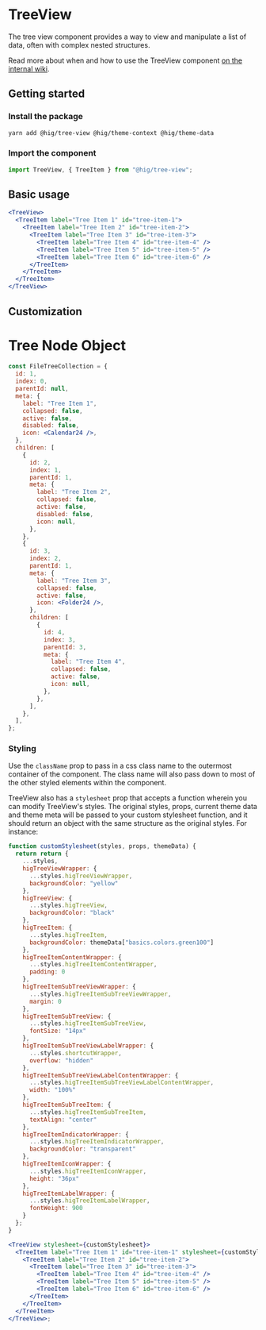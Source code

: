 # TreeView

The tree view component provides a way to view and manipulate a list of data, often with complex nested structures.

Read more about when and how to use the TreeView component [on the internal wiki](https://hig.autodesk.com/web/components/TreeView).

## Getting started

### Install the package

```bash
yarn add @hig/tree-view @hig/theme-context @hig/theme-data
```

### Import the component

```js
import TreeView, { TreeItem } from "@hig/tree-view";
```

## Basic usage

```jsx
<TreeView>
  <TreeItem label="Tree Item 1" id="tree-item-1">
    <TreeItem label="Tree Item 2" id="tree-item-2">
      <TreeItem label="Tree Item 3" id="tree-item-3">
        <TreeItem label="Tree Item 4" id="tree-item-4" />
        <TreeItem label="Tree Item 5" id="tree-item-5" />
        <TreeItem label="Tree Item 6" id="tree-item-6" />
      </TreeItem>
    </TreeItem>
  </TreeItem>
</TreeView>
```

## Customization

# Tree Node Object

```jsx
const FileTreeCollection = {
  id: 1,
  index: 0,
  parentId: null,
  meta: {
    label: "Tree Item 1",
    collapsed: false,
    active: false,
    disabled: false,
    icon: <Calendar24 />,
  },
  children: [
    {
      id: 2,
      index: 1,
      parentId: 1,
      meta: {
        label: "Tree Item 2",
        collapsed: false,
        active: false,
        disabled: false,
        icon: null,
      },
    },
    {
      id: 3,
      index: 2,
      parentId: 1,
      meta: {
        label: "Tree Item 3",
        collapsed: false,
        active: false,
        icon: <Folder24 />,
      },
      children: [
        {
          id: 4,
          index: 3,
          parentId: 3,
          meta: {
            label: "Tree Item 4",
            collapsed: false,
            active: false,
            icon: null,
          },
        },
      ],
    },
  ],
};
```

### Styling

Use the `className` prop to pass in a css class name to the outermost container of the component. The class name will also pass down to most of the other styled elements within the component.

TreeView also has a `stylesheet` prop that accepts a function wherein you can modify TreeView's styles. The original styles, props, current theme data and theme meta will be passed to your custom stylesheet function, and it should return an object with the same structure as the original styles. For instance:

```jsx
function customStylesheet(styles, props, themeData) {
  return return {
    ...styles,
    higTreeViewWrapper: {
      ...styles.higTreeViewWrapper,
      backgroundColor: "yellow"
    },
    higTreeView: {
      ...styles.higTreeView,
      backgroundColor: "black"
    },
    higTreeItem: {
      ...styles.higTreeItem,
      backgroundColor: themeData["basics.colors.green100"]
    },
    higTreeItemContentWrapper: {
      ...styles.higTreeItemContentWrapper,
      padding: 0
    },
    higTreeItemSubTreeViewWrapper: {
      ...styles.higTreeItemSubTreeViewWrapper,
      margin: 0
    },
    higTreeItemSubTreeView: {
      ...styles.higTreeItemSubTreeView,
      fontSize: "14px"
    },
    higTreeItemSubTreeViewLabelWrapper: {
      ...styles.shortcutWrapper,
      overflow: "hidden"
    },
    higTreeItemSubTreeViewLabelContentWrapper: {
      ...styles.higTreeItemSubTreeViewLabelContentWrapper,
      width: "100%"
    },
    higTreeItemSubTreeItem: {
      ...styles.higTreeItemSubTreeItem,
      textAlign: "center"
    },
    higTreeItemIndicatorWrapper: {
      ...styles.higTreeItemIndicatorWrapper,
      backgroundColor: "transparent"
    },
    higTreeItemIconWrapper: {
      ...styles.higTreeItemIconWrapper,
      height: "36px"
    },
    higTreeItemLabelWrapper: {
      ...styles.higTreeItemLabelWrapper,
      fontWeight: 900
    }
  };
}

<TreeView stylesheet={customStylesheet}>
  <TreeItem label="Tree Item 1" id="tree-item-1" stylesheet={customStylesheet}>
    <TreeItem label="Tree Item 2" id="tree-item-2">
      <TreeItem label="Tree Item 3" id="tree-item-3">
        <TreeItem label="Tree Item 4" id="tree-item-4" />
        <TreeItem label="Tree Item 5" id="tree-item-5" />
        <TreeItem label="Tree Item 6" id="tree-item-6" />
      </TreeItem>
    </TreeItem>
  </TreeItem>
</TreeView>;
```
